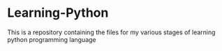 # Learning-Python
This is a repository containing the files for my various stages of learning python programming language
